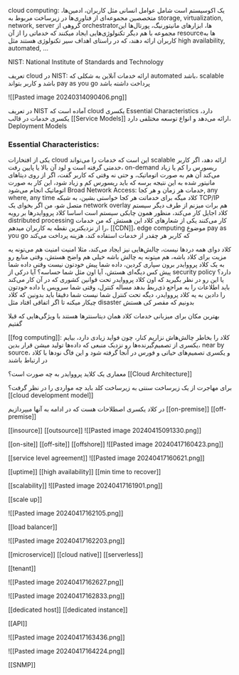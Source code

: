 
cloud computing:
یک اکوسیستم است شامل عوامل انسانی مثل کاربران، ادمین‌ها، متخصصین
مجموعه‌ای از فناوری‌ها در زیرساخت مربوط به storage, virtualization, network, server
گروهی از orchestratorها، ابزارهای مانیتورنیگ، پورتال‌ها
این مجموعه با هم دیگر تکنولوژی‌هایی ایجاد میکنند که خدماتی را از آن resourceها به کاربران ارائه دهند، که در راستای اهداف سیر تکنولوژی هستند مثل high availability, automated, ...

NIST: National Institute of Standards and Technology

تعریف cloud در NIST: ارائه خدمات آنلاین به شکلی که automated باشد، scalable باشد و کاربر بتواند pay as you go پرداخت داشته باشد

![[Pasted image 20240314090406.png]]

در تعریف NIST آماده است که cloud یکسری Essential Characteristics دارد، یکسری خدمات در قالب [[Service Models]] ارائه می‌دهد و انواع توسعه مختلفی دارد، Deployment Models


### Essential Characteristics:
یکی از افتخارات cloud این است که خدمات را می‌تواند scalable ارائه دهد، اگر کاربر خدمتی گرفته است و لود آن بالا یا پایین رفت، on-demand ریسورس را کم یا زیاد می‌کند آن هم به صورت اتوماتیک، و حتی نه وقتی که کاربر گفت، اگر از روی دیتاهای مانیتور شده به این نتیجه برسه که باید ریسورس کم و زیاد شود، این کار به صورت اتوماتیک انجام می‌شود
Broad Network Access: خدمات هر زمان و هر کجا, any where, any time
کلاد میگه برای خدماتت هر کجا خواستی بشین، به شبکه TCP/IP متصل شو، من اگر بخوای یک network overlay هم برات میزنم
از طرف دیگر سیستم کلاد اجایل کار می‌کند، منظور همون چابکی سیستم است
اساسا کلاد پرووایدرها بر رویه distributed processing کار می‌کنند
یکی از شعارهای کلاد این هستش که من خدمات را از نزدیکترین نقطه به کاربران میدهم، [[CDN]]، edge computing
موضوع pay as you go که کاربر هر چقدر از خدمات استفاده کند، هزینه پرداخت می‌کند

کلاد دوای همه دردها نیست، چالش‌هایی نیز ایجاد می‌کند، مثلا امنیت
امنیت هم می‌تونه یه مزیت برای کلاد باشه، هم میتونه یه چالش باشه
خیلی هم واضح هستش، وقتی منابع رو به یک کلاد پرووایدر برون سپاری کردین،‌ داده شما پیش خودتون نیست
وقتی داده شما پیش کس دیگه‌ای هستش، آیا اون مثل شما حساسه؟ آیا درکی از security policy دارد؟
یا این رو در نظر بگیرید که اون کلاد پرووایدر تحت قوانین کشوری که در آن کار می‌کند باید اطلاعات را به مراجع ذی‌ربط بدهد
مساله کنترل، وقتی شما سرویس یا داده خودتون را دادین به یه کلاد پرووایدر، دیگه تحت کنترل شما نیست
شما دقیقا باید بدونین که کلاد چیکار میکنه تا اگر اتفاقی افتاد مثل disaster بدونیم که مقصر کی هستش

بهترین مکان برای میزبانی خدمات کلاد همان دیتاسنترها هستند با ویژگی‌هایی که قبلا گفتیم

[[fog computing]]: کلاد را بخاطر چالش‌هاش نزاریم کنار، چون فواید زیادی دارد، بیایم یکسری از تصمیم‌گیرنده‌ها رو نزدیک منبعی که داده‌ها تولید میشن قرار بدین،‌ near by source، و یکسری تصمیم‌های حیاتی و فورس در آنجا گرفته شود و این فاگ نودها با کلاد در ارتباط باشند


معماری یک کلاید پرووایدر به چه صورت است؟ [[Cloud Architecture]]


برای مهاجرت از یک زیرساخت سنتی به زیرساخت کلد باید چه مواردی را در نظر گرفت؟ [[cloud development model]]


در کلاد یکسری اصطلاحات هست که در ادامه به آنها میپردازیم
[[on-premise]]
[[off-premise]]

[[insource]]
[[outsource]]
![[Pasted image 20240415091330.png]]

[[on-site]]
[[off-site]]
[[offshore]]
![[Pasted image 20240417160423.png]]


[[service level agreement]]
![[Pasted image 20240417160621.png]]


[[uptime]]
[[high availability]]
[[min time to recover]]


[[scalability]]
![[Pasted image 20240417161901.png]]


[[scale up]]

![[Pasted image 20240417162105.png]]


[[load balancer]]

![[Pasted image 20240417162203.png]]


[[microservice]]
[[cloud native]]
[[serverless]]


[[tenant]]

![[Pasted image 20240417162627.png]]


![[Pasted image 20240417162833.png]]

[[dedicated host]]
[[dedicated instance]]

[[API]]

![[Pasted image 20240417163436.png]]


![[Pasted image 20240417164224.png]]

[[SNMP]]



